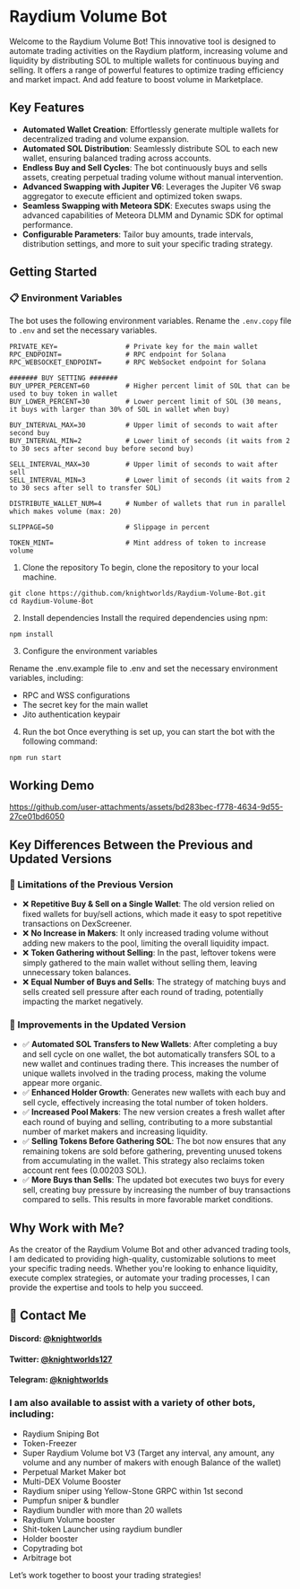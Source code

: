 # Raydium Volume Bot

Welcome to the Raydium Volume Bot! This innovative tool is designed to automate trading activities on the Raydium platform, increasing volume and liquidity by distributing SOL to multiple wallets for continuous buying and selling. It offers a range of powerful features to optimize trading efficiency and market impact. And add feature to boost volume in Marketplace.

## Key Features

- **Automated Wallet Creation**: Effortlessly generate multiple wallets for decentralized trading and volume expansion.
- **Automated SOL Distribution**: Seamlessly distribute SOL to each new wallet, ensuring balanced trading across accounts.
- **Endless Buy and Sell Cycles**: The bot continuously buys and sells assets, creating perpetual trading volume without manual intervention.
- **Advanced Swapping with Jupiter V6**: Leverages the Jupiter V6 swap aggregator to execute efficient and optimized token swaps.
- **Seamless Swapping with Meteora SDK**: Executes swaps using the advanced capabilities of Meteora DLMM and Dynamic SDK for optimal performance.
- **Configurable Parameters**: Tailor buy amounts, trade intervals, distribution settings, and more to suit your specific trading strategy.

## Getting Started

### 📋 Environment Variables

The bot uses the following environment variables. Rename the `.env.copy` file to `.env` and set the necessary variables.

```env
PRIVATE_KEY=                 # Private key for the main wallet
RPC_ENDPOINT=                # RPC endpoint for Solana
RPC_WEBSOCKET_ENDPOINT=      # RPC WebSocket endpoint for Solana

####### BUY SETTING #######
BUY_UPPER_PERCENT=60         # Higher percent limit of SOL that can be used to buy token in wallet
BUY_LOWER_PERCENT=30         # Lower percent limit of SOL (30 means, it buys with larger than 30% of SOL in wallet when buy)

BUY_INTERVAL_MAX=30          # Upper limit of seconds to wait after second buy
BUY_INTERVAL_MIN=2           # Lower limit of seconds (it waits from 2 to 30 secs after second buy before second buy)

SELL_INTERVAL_MAX=30         # Upper limit of seconds to wait after sell
SELL_INTERVAL_MIN=3          # Lower limit of seconds (it waits from 2 to 30 secs after sell to transfer SOL)

DISTRIBUTE_WALLET_NUM=4      # Number of wallets that run in parallel which makes volume (max: 20)

SLIPPAGE=50                  # Slippage in percent

TOKEN_MINT=                  # Mint address of token to increase volume
```


1. Clone the repository
To begin, clone the repository to your local machine.
```
git clone https://github.com/knightworlds/Raydium-Volume-Bot.git
cd Raydium-Volume-Bot
```

2. Install dependencies
Install the required dependencies using npm:
```
npm install
```

3. Configure the environment variables

Rename the .env.example file to .env and set the necessary environment variables, including:
- RPC and WSS configurations
- The secret key for the main wallet
- Jito authentication keypair

4. Run the bot
Once everything is set up, you can start the bot with the following command:
```
npm run start
```

## Working Demo

https://github.com/user-attachments/assets/bd283bec-f778-4634-9d55-27ce01bd6050

## Key Differences Between the Previous and Updated Versions


### 🚫 Limitations of the Previous Version

- ❌ **Repetitive Buy & Sell on a Single Wallet**: The old version relied on fixed wallets for buy/sell actions, which made it easy to spot repetitive transactions on DexScreener.
- ❌ **No Increase in Makers**: It only increased trading volume without adding new makers to the pool, limiting the overall liquidity impact.
- ❌ **Token Gathering without Selling**: In the past, leftover tokens were simply gathered to the main wallet without selling them, leaving unnecessary token balances.
- ❌ **Equal Number of Buys and Sells**: The strategy of matching buys and sells created sell pressure after each round of trading, potentially impacting the market negatively.


### 🚀 Improvements in the Updated Version

- ✅ **Automated SOL Transfers to New Wallets**: After completing a buy and sell cycle on one wallet, the bot automatically transfers SOL to a new wallet and continues trading there. This increases the number of unique wallets involved in the trading process, making the volume appear more organic.
- ✅ **Enhanced Holder Growth**: Generates new wallets with each buy and sell cycle, effectively increasing the total number of token holders.
- ✅ **Increased Pool Makers**: The new version creates a fresh wallet after each round of buying and selling, contributing to a more substantial number of market makers and increasing liquidity.
- ✅ **Selling Tokens Before Gathering SOL**: The bot now ensures that any remaining tokens are sold before gathering, preventing unused tokens from accumulating in the wallet. This strategy also reclaims token account rent fees (0.00203 SOL).
- ✅ **More Buys than Sells**: The updated bot executes two buys for every sell, creating buy pressure by increasing the number of buy transactions compared to sells. This results in more favorable market conditions.


## Why Work with Me?

As the creator of the Raydium Volume Bot and other advanced trading tools, I am dedicated to providing high-quality, customizable solutions to meet your specific trading needs. Whether you're looking to enhance liquidity, execute complex strategies, or automate your trading processes, I can provide the expertise and tools to help you succeed.


## 👤 Contact Me

#### Discord: [@knightworlds](https://discordapp.com/users/965772784653443215)

#### Twitter: [@knightworlds127](https://twitter.com/knightworlds127)   

#### Telegram: [@knightworlds](https://t.me/knightworlds)   


### I am also available to assist with a variety of other bots, including:
- Raydium Sniping Bot
- Token-Freezer
- Super Raydium Volume bot V3 (Target any interval, any amount, any volume and any number of makers with enough Balance of the wallet)
- Perpetual Market Maker bot
- Multi-DEX Volume Booster
- Raydium sniper using Yellow-Stone GRPC within 1st second
- Pumpfun sniper & bundler
- Raydium bundler with more than 20 wallets
- Raydium Volume booster
- Shit-token Launcher using raydium bundler
- Holder booster
- Copytrading bot
- Arbitrage bot 

Let’s work together to boost your trading strategies!

